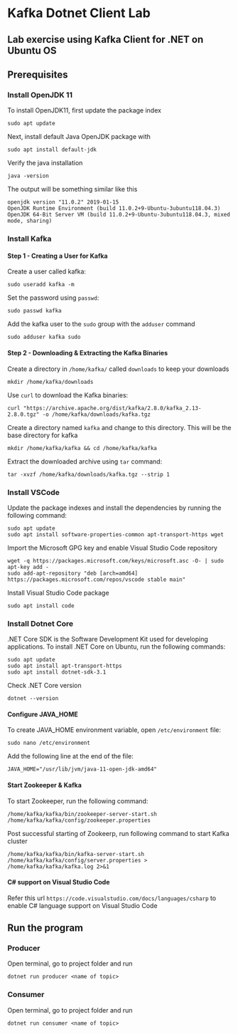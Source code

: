 # Kafka Dotnet Client Lab

## Lab exercise using Kafka Client for .NET on Ubuntu OS

## Prerequisites 

### Install OpenJDK 11

To install OpenJDK11, first update the package index

```
sudo apt update
```

Next, install default Java OpenJDK package with

```
sudo apt install default-jdk
```

Verify the java installation

```
java -version
```

The output will be something similar like this

```
openjdk version "11.0.2" 2019-01-15
OpenJDK Runtime Environment (build 11.0.2+9-Ubuntu-3ubuntu118.04.3)
OpenJDK 64-Bit Server VM (build 11.0.2+9-Ubuntu-3ubuntu118.04.3, mixed mode, sharing)
```

### Install Kafka

#### Step 1 - Creating a User for Kafka

Create a user called kafka:

```
sudo useradd kafka -m
```

Set the password using `passwd`:

```
sudo passwd kafka
```

Add the kafka user to the `sudo` group with the `adduser` command

```
sudo adduser kafka sudo
```

#### Step 2 - Downloading & Extracting the Kafka Binaries

Create a directory in `/home/kafka/` called `downloads` to keep your downloads

```
mkdir /home/kafka/downloads
```

Use `curl` to download the Kafka binaries:

```
curl "https://archive.apache.org/dist/kafka/2.8.0/kafka_2.13-2.8.0.tgz" -o /home/kafka/downloads/kafka.tgz
```

Create a directory named `kafka` and change to this directory. This will be the base directory for kafka

```
mkdir /home/kafka/kafka && cd /home/kafka/kafka
```

Extract the downloaded archive using `tar` command:

```
tar -xvzf /home/kafka/downloads/kafka.tgz --strip 1
```

### Install VSCode

Update the package indexes and install the dependencies by running the following command:

```
sudo apt update
sudo apt install software-properties-common apt-transport-https wget
```

Import the Microsoft GPG key and enable Visual Studio Code repository

```
wget -q https://packages.microsoft.com/keys/microsoft.asc -O- | sudo apt-key add -
sudo add-apt-repository "deb [arch=amd64] https://packages.microsoft.com/repos/vscode stable main"
```

Install Visual Studio Code package

```
sudo apt install code
```

### Install Dotnet Core

.NET Core SDK is the Software Development Kit used for developing applications. To install .NET Core on Ubuntu, run the following commands:

```
sudo apt update
sudo apt install apt-transport-https
sudo apt install dotnet-sdk-3.1
```

Check .NET Core version

```
dotnet --version
```

#### Configure JAVA_HOME

To create JAVA_HOME environment variable, open `/etc/environment` file:

```
sudo nano /etc/environment
```

Add the following line at the end of the file:

```
JAVA_HOME="/usr/lib/jvm/java-11-open-jdk-amd64"
```

#### Start Zookeeper & Kafka

To start Zookeeper, run the following command:

```
/home/kafka/kafka/bin/zookeeper-server-start.sh /home/kafka/kafka/config/zookeeper.properties
```

Post successful starting of Zookeerp, run following command to start Kafka cluster

```
/home/kafka/kafka/bin/kafka-server-start.sh /home/kafka/kafka/config/server.properties > /home/kafka/kafka/kafka.log 2>&1
```

#### C# support on Visual Studio Code

Refer this url `https://code.visualstudio.com/docs/languages/csharp` to enable C# language support on Visual Studio Code

## Run the program

### Producer

Open terminal, go to project folder and run

```
dotnet run producer <name of topic>
```

### Consumer

Open terminal, go to project folder  and run

```
dotnet run consumer <name of topic>
```
